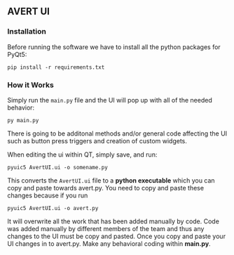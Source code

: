## AVERT UI 

### Installation
Before running the software we have to install all the python packages for PyQt5:
```
pip install -r requirements.txt
```

### How it Works
Simply run the `main.py` file and the UI will pop up with all of the needed behavior:
```
py main.py
```
There is going to be additonal methods and/or general code affecting the UI such as button press
triggers and creation of custom widgets. 

When editing the ui within QT, simply save, and run:
```
pyuic5 AvertUI.ui -o somename.py
```

This converts the `AvertUI.ui` file to a **python executable** which you can copy and paste towards avert.py. You need 
to copy and paste these changes because if you run 
```
pyuic5 AvertUI.ui -o avert.py
```
It will overwrite all the work that has been added manually by code. Code was added manually by different members of the 
team and thus any changes to the UI must be copy and pasted. Once you copy and paste your UI changes in to avert.py. Make 
any behavioral coding within **main.py**. 
 